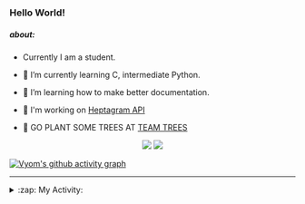 ### Hello World!

##### about:
- Currently I am a student.
- 🌱 I’m currently learning C, intermediate Python.
- 🌱 I’m learning how to make better documentation.
- 🌱 I'm working on [Heptagram API](https://github.com/Heptagram-Bot/api)

- 🌱 GO PLANT SOME TREES AT [TEAM TREES](https://teamtrees.org/)

<p align="center">
  <a href="https://twitter.com/Vyvy_viM"><img target="_blank" src="https://img.shields.io/badge/twitter%20@Vyvy_viM-0D95E8?style=for-the-badge&logo=twitter&logoColor=white"/></a> 
  <a href="https://vyvy-vi.github.io/portfolio"><img target="_blank" src="https://img.shields.io/badge/-I_love_open_source-green?style=for-the-badge&logo=github&logoColor=black"/></a> 
</p>

[![Vyom's github activity graph](https://activity-graph.herokuapp.com/graph?username=Vyvy-vi)](https://github.com/ashutosh00710/github-readme-activity-graph)

---
<details>
  <summary>:zap: My Activity:</summary>
  
<!--START_SECTION:waka-->
**I'm a Night 🦉** 

```text
🌞 Morning    37 commits     █░░░░░░░░░░░░░░░░░░░░░░░░   6.27% 
🌆 Daytime    138 commits    █████░░░░░░░░░░░░░░░░░░░░   23.39% 
🌃 Evening    206 commits    ████████░░░░░░░░░░░░░░░░░   34.92% 
🌙 Night      209 commits    ████████░░░░░░░░░░░░░░░░░   35.42%

```
📅 **I'm Most Productive on Sunday** 

```text
Monday       59 commits     ██░░░░░░░░░░░░░░░░░░░░░░░   10.0% 
Tuesday      84 commits     ███░░░░░░░░░░░░░░░░░░░░░░   14.24% 
Wednesday    82 commits     ███░░░░░░░░░░░░░░░░░░░░░░   13.9% 
Thursday     73 commits     ███░░░░░░░░░░░░░░░░░░░░░░   12.37% 
Friday       54 commits     ██░░░░░░░░░░░░░░░░░░░░░░░   9.15% 
Saturday     80 commits     ███░░░░░░░░░░░░░░░░░░░░░░   13.56% 
Sunday       158 commits    ██████░░░░░░░░░░░░░░░░░░░   26.78%

```


📊 **This Week I Spent My Time On** 

```text
🔥 Editors: 
Vim                      5 hrs 12 mins       █████████████████████████   100.0%

🐱‍💻 Projects: 
unipool-1                2 hrs 10 mins       ██████████░░░░░░░░░░░░░░░   41.71% 
giv-token-contracts      1 hr 43 mins        ████████░░░░░░░░░░░░░░░░░   32.94% 
dance-competition-mvp    18 mins             █░░░░░░░░░░░░░░░░░░░░░░░░   6.0% 
Unipool                  17 mins             █░░░░░░░░░░░░░░░░░░░░░░░░   5.64% 
api                      15 mins             █░░░░░░░░░░░░░░░░░░░░░░░░   4.83%

```


 Last Updated on 08/11/2021
<!--END_SECTION:waka-->
</details>
